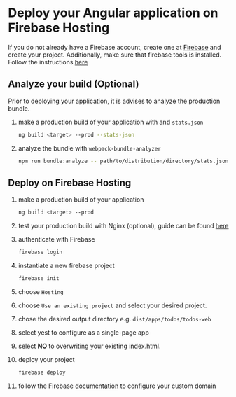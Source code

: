 # Deploy your Angular application on Firebase Hosting

If you do not already have a Firebase account, create one at [Firebase](https://firebase.google.com/) and create your project. Additionally, make sure that firebase tools is installed. Follow the instructions [here](https://www.npmjs.com/package/firebase-tools)

## Analyze your build (Optional)

Prior to deploying your application, it is advises to analyze the production bundle.

1. make a production build of your application with and `stats.json`

   ```bash
   ng build <target> --prod --stats-json
   ```

2. analyze the bundle with `webpack-bundle-analyzer`

   ```bash
   npm run bundle:analyze -- path/to/distribution/directory/stats.json
   ```

## Deploy on Firebase Hosting

1. make a production build of your application

   ```bash
   ng build <target> --prod
   ```

2. test your production build with Nginx (optional), guide can be found [here](../../docker/README.md)
3. authenticate with Firebase

   ```bash
   firebase login
   ```

4. instantiate a new firebase project

   ```bash
   firebase init
   ```

5. choose `Hosting`
6. choose `Use an existing project` and select your desired project.
7. chose the desired output directory e.g. `dist/apps/todos/todos-web`
8. select yest to configure as a single-page app
9. select **NO** to overwriting your existing index.html.
10. deploy your project

    ```bash
    firebase deploy
    ```

11. follow the Firebase [documentation](https://firebase.google.com/docs/hosting/custom-domain) to configure your custom domain
